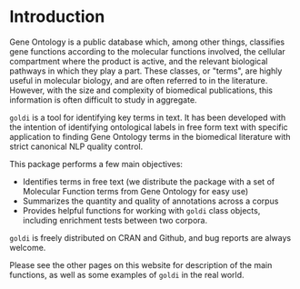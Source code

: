 # Introduction

Gene Ontology is a public database which, among other things, classifies gene functions according to the molecular functions involved, the cellular compartment where the product is active, and the relevant biological pathways in which they play a part. These classes, or "terms", are highly useful in molecular biology, and are often referred to in the literature. However, with the size and complexity of biomedical publications, this information is often difficult to study in aggregate.  

`goldi` is a tool for identifying key terms in text. It has been developed with the intention of identifying ontological labels in free form text with specific application to finding Gene Ontology terms in the biomedical literature with strict canonical NLP quality control.

This package performs a few main objectives:

- Identifies terms in free text (we distribute the package with a set of Molecular Function terms from Gene Ontology for easy use)
- Summarizes the quantity and quality of annotations across a corpus
- Provides helpful functions for working with `goldi` class objects, including enrichment tests between two corpora. 

`goldi` is freely distributed on CRAN and Github, and bug reports are always welcome. 

Please see the other pages on this website for description of the main functions, as well as some examples of `goldi` in the real world. 
